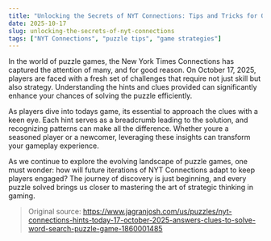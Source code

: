 ```yaml
---
title: "Unlocking the Secrets of NYT Connections: Tips and Tricks for October 17, 2025"
date: 2025-10-17
slug: unlocking-the-secrets-of-nyt-connections
tags: ["NYT Connections", "puzzle tips", "game strategies"]
---
```


In the world of puzzle games, the New York Times Connections has captured the attention of many, and for good reason. On October 17, 2025, players are faced with a fresh set of challenges that require not just skill but also strategy. Understanding the hints and clues provided can significantly enhance your chances of solving the puzzle efficiently.

As players dive into todays game, its essential to approach the clues with a keen eye. Each hint serves as a breadcrumb leading to the solution, and recognizing patterns can make all the difference. Whether youre a seasoned player or a newcomer, leveraging these insights can transform your gameplay experience.

As we continue to explore the evolving landscape of puzzle games, one must wonder: how will future iterations of NYT Connections adapt to keep players engaged? The journey of discovery is just beginning, and every puzzle solved brings us closer to mastering the art of strategic thinking in gaming.
> Original source: https://www.jagranjosh.com/us/puzzles/nyt-connections-hints-today-17-october-2025-answers-clues-to-solve-word-search-puzzle-game-1860001485